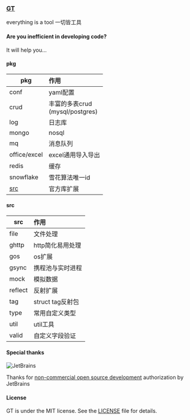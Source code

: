### [GT](https://github.com/dreamlu/gt)

everything is a tool 一切皆工具

#### Are you inefficient in developing code?

It will help you...

#### pkg

| pkg          | 作用                             |
|--------------|:-------------------------------|
| conf         | yaml配置                         |
| crud         | 丰富的多表crud<br/>(mysql/postgres) |
| log          | 日志库                            |
| mongo        | nosql                          |
| mq           | 消息队列                           |
| office/excel | excel通用导入导出                    |
| redis        | 缓存                             |
| snowflake    | 雪花算法唯一id                       |
| [src](#src)  | 官方库扩展                          |

#### src

| src     | 作用            |
|---------|:--------------|
| file    | 文件处理          |
| ghttp   | http简化易用处理    |
| gos     | os扩展          |
| gsync   | 携程池与实时进程      |
| mock    | 模拟数据          |
| reflect | 反射扩展          |
| tag     | struct tag反射包 |
| type    | 常用自定义类型       |
| util    | util工具        |
| valid   | 自定义字段验证       |

#### Special thanks

![JetBrains](https://resources.jetbrains.com/storage/products/company/brand/logos/jb_beam.svg)

Thanks for [non-commercial open source development](https://jb.gg/OpenSourceSupport) authorization by JetBrains

#### License

GT is under the MIT license. See the [LICENSE](/LICENSE) file for details.